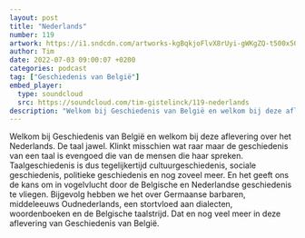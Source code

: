 ```yaml
---
layout: post
title: "Nederlands"
number: 119
artwork: https://i1.sndcdn.com/artworks-kgBqkjoFlvX8rUyi-gWKgZQ-t500x500.jpg
author: Tim
date: 2022-07-03 09:00:07 +0200
categories: podcast
tag: ["Geschiedenis van België"]
embed_player:
  type: soundcloud
  src: https://soundcloud.com/tim-gistelinck/119-nederlands
description: "Welkom bij Geschiedenis van België en welkom bij deze aflevering over het Nederlands."
---
```

Welkom bij Geschiedenis van België en welkom bij deze aflevering over het Nederlands. De taal jawel. Klinkt misschien wat raar maar de geschiedenis van een taal is evengoed die van de mensen die haar spreken. Taalgeschiedenis is dus tegelijkertijd cultuurgeschiedenis, sociale geschiedenis, politieke geschiedenis en nog zoveel meer. En het geeft ons de kans om in vogelvlucht door de Belgische en Nederlandse geschiedenis te vliegen. Bijgevolg hebben we het over Germaanse barbaren, middeleeuws Oudnederlands, een stortvloed aan dialecten, woordenboeken en de Belgische taalstrijd. Dat en nog veel meer in deze aflevering van Geschiedenis van België.